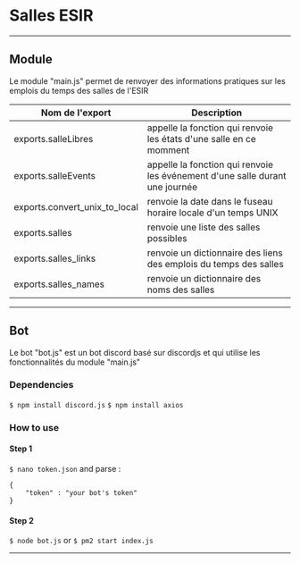 # Salles ESIR

---

## Module

Le module "main.js" permet de renvoyer des informations pratiques sur les emplois du temps des salles de l'ESIR

| Nom de l'export | Description |
| --- | --- |
| exports.salleLibres | appelle la fonction qui renvoie les états d'une salle en ce momment |
| exports.salleEvents | appelle la fonction qui renvoie les événement d'une salle durant une journée |
| exports.convert_unix_to_local | renvoie la date dans le fuseau horaire locale d'un temps UNIX |
| exports.salles | renvoie une liste des salles possibles |
| exports.salles_links | renvoie un dictionnaire des liens des emplois du temps des salles |
| exports.salles_names | renvoie un dictionnaire des noms des salles |

---

## Bot

Le bot "bot.js" est un bot discord basé sur discordjs et qui utilise les fonctionnalités du module "main.js"

### Dependencies

`$ npm install discord.js`
`$ npm install axios`

### How to use

#### Step 1

`$ nano token.json` and parse :
```
{
    "token" : "your bot's token"
}
```

#### Step 2

`$ node bot.js`
or
`$ pm2 start index.js`

---
